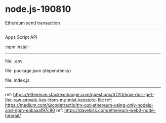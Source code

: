 # node.js-190810
Ethereum send transaction

---

Apps Script API

:npm install

---

file: .env

file: package.json (dependency)

file: index.js

---

ref: https://ethereum.stackexchange.com/questions/3720/how-do-i-get-the-raw-private-key-from-my-mist-keystore-file
ref: https://medium.com/@codetractio/try-out-ethereum-using-only-nodejs-and-npm-eabaaaf97c80
ref: https://davekiss.com/ethereum-web3-node-tutorial/
